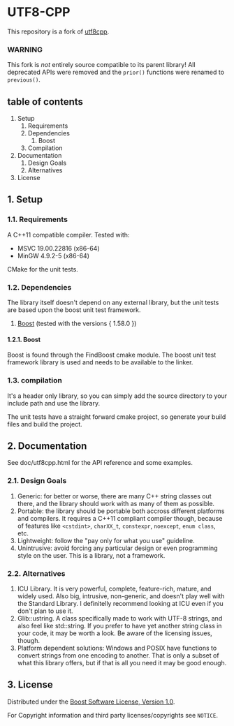 # **UTF8-CPP** #
This repository is a fork of [utf8cpp](https://sourceforge.net/projects/utfcpp).

### **WARNING** ###
This fork is *not* entirely source compatible to its parent library!
All deprecated APIs were removed and the `prior()` functions were renamed to
`previous()`.

## table of contents
1. Setup
    1. Requirements
    2. Dependencies
        1. Boost
    3. Compilation
2. Documentation
    1. Design Goals
    2. Alternatives
3. License

## 1. Setup ##

### 1.1. Requirements ###
A C++11 compatible compiler. Tested with:

- MSVC 19.00.22816 (x86-64)
- MinGW 4.9.2-5 (x86-64)

CMake for the unit tests.

### 1.2. Dependencies ###
The library itself doesn't depend on any external library, but the unit tests
are based upon the boost unit test framework.

1. [Boost](http://www.boost.org/) (tested with the versions { 1.58.0 })

#### 1.2.1. Boost ####
Boost is found through the FindBoost cmake module. The boost unit test framework
library is used and needs to be available to the linker.

### 1.3. compilation
It's a header only library, so you can simply add the source directory to your
include path and use the library.

The unit tests have a straight forward cmake project, so generate your build
files and build the project.


## 2. Documentation ##
See doc/utf8cpp.html for the API reference and some examples.

### 2.1. Design Goals ###
1. Generic: for better or worse, there are many C++ string classes out there,
   and the library should work with as many of them as possible. 
2. Portable: the library should be portable both accross different platforms and
   compilers. It requires a C++11 compliant compiler though, because of features
   like `<cstdint>`, `charXX_t`, `constexpr`, `noexcept`, `enum class`, etc.
3. Lightweight: follow the "pay only for what you use" guideline. 
4. Unintrusive: avoid forcing any particular design or even programming style on
   the user. This is a library, not a framework. 

### 2.2. Alternatives ###
1. ICU Library. It is very powerful, complete, feature-rich, mature, and widely
   used. Also big, intrusive, non-generic, and doesn't play well with the
   Standard Library. I definitelly recommend looking at ICU even if you don't
   plan to use it.
2. Glib::ustring. A class specifically made to work with UTF-8 strings, and also
   feel like std::string. If you prefer to have yet another string class in your
   code, it may be worth a look. Be aware of the licensing issues, though. 
3. Platform dependent solutions: Windows and POSIX have functions to convert
   strings from one encoding to another. That is only a subset of what this
   library offers, but if that is all you need it may be good enough. 


## 3. License ##
Distributed under the [Boost Software License, Version 1.0](http://www.boost.org/LICENSE_1_0.txt).

For Copyright information and third party licenses/copyrights see `NOTICE`.
